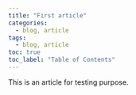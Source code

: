 ```yaml
---
title: "First article"
categories:
  - blog, article
tags:
  - blog, article
toc: true
toc_label: "Table of Contents"
---
```


This is an article for testing purpose.